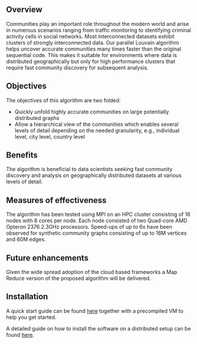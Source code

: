 Overview
--------

Communities play an important role throughout the modern world and arise in numerous scenarios ranging from traffic monitoring to identifying criminal activity cells in social networks. Most interconnected datasets exhibit clusters of strongly interconnected data. Our parallel Louvain algorithm helps uncover accurate communities many times faster than the original sequential code. This makes it suitable for environments where data is distributed geographically but only for high performance clusters that require fast community discovery for subsequent analysis. 

Objectives
----------
The objectives of this algorithm are two folded: 
*	Quickly unfold highly accurate communities on large potentially distributed graphs 
*	Allow a hierarchical view of the communities which enables several levels of detail depending on the needed granularity, e.g., individual level, city level, country level

Benefits
--------

The algorithm is beneficial to data scientists seeking fast community discovery and analysis on geographically distributed datasets at various levels of detail.

Measures of effectiveness
-------------------------

The algorithm has been tested using MPI on an HPC cluster consisting of 16 nodes with 8 cores per node. Each node consisted of two Quad-core AMD Opteron 2376 2.3GHz processors. Speed-ups of up to 6x have been observed for synthetic community graphs consisting of up to 16M vertices and 60M edges.

Future enhancements
-------------------
Given the wide spread adoption of the cloud based frameworks a Map Reduce version of the proposed algorithm will be delivered.


Installation
------------

A quick start guide can be found [here](/path/to/Louvain-quick-start) together with a precompiled VM to help you get started.

A detailed guide on how to install the software on a distributed setup can be found [here](/path/to/Louvain-install).
